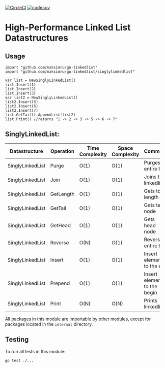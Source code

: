 [![CircleCI](https://circleci.com/gh/maksimru/go-linkedlist.svg?style=svg&circle-token=1ff20ea621c63005a3dab9250eb68790c1b5049f)](https://circleci.com/gh/maksimru/go-linkedlist)
[![codecov](https://codecov.io/gh/maksimru/go-linkedlist/branch/master/graph/badge.svg?token=9R19KZFQ09)](https://codecov.io/gh/maksimru/go-linkedlist/)

# High-Performance Linked List Datastructures

## Usage

```
import "github.com/maksimru/go-linkedlist"
import "github.com/maksimru/go-linkedlist/singlylinkedlist"

var list = NewSinglyLinkedList()
list.Insert(1)
list.Insert(2)
list.Insert(3)
var list2 = NewSinglyLinkedList()
list2.Insert(5)
list2.Insert(6)
list2.Insert(7)
list.GetTail().AppendList(list2)
list.Print() //returns "1 -> 2 -> 3 -> 5 -> 6 -> 7"
```

## SinglyLinkedList:

|  Datastructure  | Operation | Time Complexity  | Space Complexity   | Comment |
| ------------ | ------------ | ------------ | ------------ | ------------ |
| SinglyLinkedList  | Purge  | O(1)  |  O(1)  | Purges entire list |
| SinglyLinkedList  | Join  | O(1)  |  O(1) | Joins two linkedlists |
| SinglyLinkedList  | GetLength  | O(1)  | O(1)  | Gets total length |
| SinglyLinkedList  | GetTail  | O(1)  | O(1)  | Gets tail node |
| SinglyLinkedList  | GetHead  | O(1)  | O(1)  | Gets head node |
| SinglyLinkedList  | Reverse | O(N)  |  O(1)  | Reverses entire list |
| SinglyLinkedList  | Insert | O(1)  | O(1)  | Insert element to the end |
| SinglyLinkedList  | Prepend | O(1)  | O(1)  | Insert element to the begin |
| SinglyLinkedList  | Print |  O(N)  | O(N)  | Prints linkedlist |

All packages in this module are importable by other modules, except for packages
located in the `internal` directory.

## Testing

To run all tests in this module:

```
go test ./...
```
